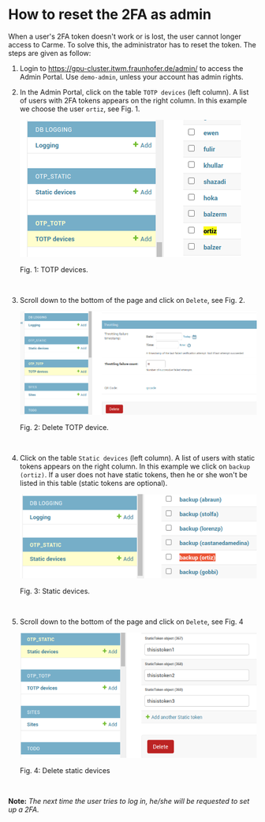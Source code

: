 # How to reset the 2FA as admin

When a user's 2FA token doesn't work or is lost, the user cannot longer access to Carme. To solve this, the administrator has to reset the token.  The steps are given as follow:

1. Login to https://gpu-cluster.itwm.fraunhofer.de/admin/ to access the Admin Portal. Use `demo-admin`, unless your account has admin rights.
	
2. In the Admin Portal, click on the table `TOTP devices` (left column). A list of users with 2FA tokens appears on the right column. In this example we choose the user `ortiz`, see Fig. 1.

	![2fa-totp-devices.png](images/2fa-totp-devices.png)

	<p>Fig. 1: TOTP devices.</p><br>
	
3. Scroll down to the bottom of the page and click on `Delete`, see Fig. 2.

	![2fa-totp-devices-delete.png](images/2fa-totp-devices-delete.png)

	<p>Fig. 2: Delete TOTP device.</p><br>

4. Click on the table `Static devices` (left column). A list of users with static tokens appears on the right column. In this example we click on `backup (ortiz)`. If a user does not have static tokens, then he or she won't be listed in this table (static tokens are optional).

	![2fa-totp-static.png](images/2fa-totp-static.png)

	<p>Fig. 3: Static devices.</p><br>

5. Scroll down to the bottom of the page and click on `Delete`, see Fig. 4

	![2fa-static-devices-delete.png](images/2fa-static-devices-delete.png)
	
	<p>Fig. 4: Delete static devices</p><br>
	

**Note:** *The next time the user tries to log in, he/she will be requested to set up a 2FA.*




